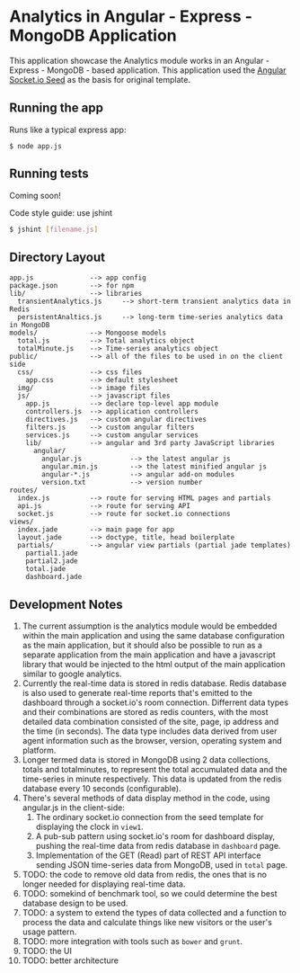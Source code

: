 # Analytics in Angular - Express - MongoDB Application

This application showcase the Analytics module works in an Angular - Express - MongoDB - based
application. This application used the [Angular Socket.io Seed](https://github.com/btford/angular-socket-io-seed)
as the basis for original template.

## Running the app

Runs like a typical express app:

    $ node app.js

## Running tests

Coming soon!

Code style guide: use jshint

```sh
$ jshint [filename.js]
```

## Directory Layout

    app.js              --> app config
    package.json        --> for npm
    lib/                --> libraries
      transientAnalytics.js     --> short-term transient analytics data in Redis
      persistentAnaltics.js     --> long-term time-series analytics data in MongoDB
    models/             --> Mongoose models
      total.js          --> Total analytics object
      totalMinute.js    --> Time-series analytics object
    public/             --> all of the files to be used in on the client side
      css/              --> css files
        app.css         --> default stylesheet
      img/              --> image files
      js/               --> javascript files
        app.js          --> declare top-level app module
        controllers.js  --> application controllers
        directives.js   --> custom angular directives
        filters.js      --> custom angular filters
        services.js     --> custom angular services
        lib/            --> angular and 3rd party JavaScript libraries
          angular/
            angular.js            --> the latest angular js
            angular.min.js        --> the latest minified angular js
            angular-*.js          --> angular add-on modules
            version.txt           --> version number
    routes/
      index.js          --> route for serving HTML pages and partials
      api.js            --> route for serving API
      socket.js         --> route for socket.io connections
    views/
      index.jade        --> main page for app
      layout.jade       --> doctype, title, head boilerplate
      partials/         --> angular view partials (partial jade templates)
        partial1.jade
        partial2.jade
        total.jade
        dashboard.jade

## Development Notes

 1. The current assumption is the analytics module would be embedded within the main application and using the same database
    configuration as the main application, but it should also be possible to run as a separate application from the main application
    and have a javascript library that would be injected to the html output of the main application similar to google analytics.
 2. Currently the real-time data is stored in redis database. Redis database is also used to generate real-time reports that's emitted
    to the dashboard through a socket.io's room connection. Differrent data types and their combinations are stored as redis counters,
    with the most detailed data combination consisted of the site, page, ip address and the time (in seconds). The data type includes
    data derived from user agent information such as the browser, version, operating system and platform.
 3. Longer termed data is stored in MongoDB using 2 data collections, totals and totalminutes, to represent the total accumulated
    data and the time-series in minute respectively. This data is updated from the redis database every 10 seconds (configurable).
 4. There's several methods of data display method in the code, using angular.js in the client-side:
     1. The ordinary socket.io connection from the seed template for displaying the clock in `view1`.
     2. A pub-sub pattern using socket.io's room for dashboard display, pushing the real-time data from redis database in `dashboard` page.
     3. Implementation of the GET (Read) part of REST API interface sending JSON time-series data from MongoDB, used in `total` page.
 5. TODO: the code to remove old data from redis, the ones that is no longer needed for displaying real-time data.
 6. TODO: somekind of benchmark tool, so we could determine the best database design to be used.
 7. TODO: a system to extend the types of data collected and a function to process the data and calculate things like new visitors
    or the user's usage pattern.
 8. TODO: more integration with tools such as `bower` and `grunt`.
 9. TODO: the UI
10. TODO: better architecture
